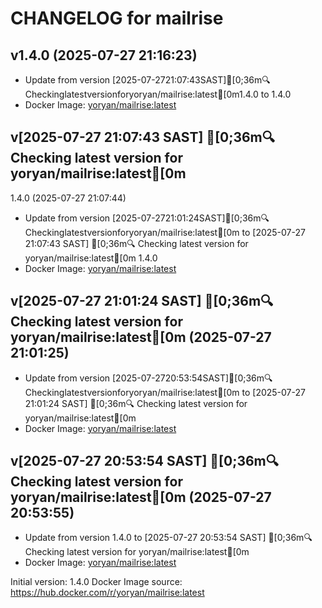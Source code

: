 CHANGELOG for mailrise
===================
## v1.4.0 (2025-07-27 21:16:23)

- Update from version [2025-07-2721:07:43SAST][0;36m🔍Checkinglatestversionforyoryan/mailrise:latest[0m1.4.0 to 1.4.0
- Docker Image: [yoryan/mailrise:latest](https://hub.docker.com/r/yoryan/mailrise)


## v[2025-07-27 21:07:43 SAST] [0;36m🔍 Checking latest version for yoryan/mailrise:latest[0m
1.4.0 (2025-07-27 21:07:44)

- Update from version [2025-07-2721:01:24SAST][0;36m🔍Checkinglatestversionforyoryan/mailrise:latest[0m to [2025-07-27 21:07:43 SAST] [0;36m🔍 Checking latest version for yoryan/mailrise:latest[0m
1.4.0
- Docker Image: [yoryan/mailrise:latest](https://hub.docker.com/r/yoryan/mailrise)


## v[2025-07-27 21:01:24 SAST] [0;36m🔍 Checking latest version for yoryan/mailrise:latest[0m (2025-07-27 21:01:25)

- Update from version [2025-07-2720:53:54SAST][0;36m🔍Checkinglatestversionforyoryan/mailrise:latest[0m to [2025-07-27 21:01:24 SAST] [0;36m🔍 Checking latest version for yoryan/mailrise:latest[0m
- Docker Image: [yoryan/mailrise:latest](https://hub.docker.com/r/yoryan/mailrise:latest)


## v[2025-07-27 20:53:54 SAST] [0;36m🔍 Checking latest version for yoryan/mailrise:latest[0m (2025-07-27 20:53:55)

- Update from version 1.4.0 to [2025-07-27 20:53:54 SAST] [0;36m🔍 Checking latest version for yoryan/mailrise:latest[0m
- Docker Image: [yoryan/mailrise:latest](https://hub.docker.com/r/yoryan/mailrise:latest)



Initial version: 1.4.0
Docker Image source: https://hub.docker.com/r/yoryan/mailrise:latest

